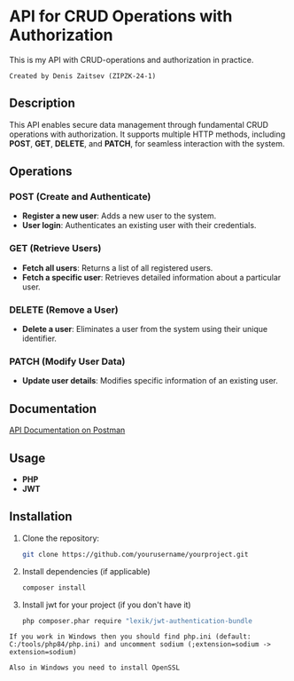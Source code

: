 # API for CRUD Operations with Authorization

This is my API with CRUD-operations and authorization in practice. 

`Created by Denis Zaitsev (ZIPZK-24-1)`

## Description

This API enables secure data management through fundamental CRUD operations with authorization. It supports multiple HTTP methods, including **POST**, **GET**, **DELETE**, and **PATCH**, for seamless interaction with the system.

## Operations

### POST (Create and Authenticate)
- **Register a new user**: Adds a new user to the system.
- **User login**: Authenticates an existing user with their credentials.

### GET (Retrieve Users)
- **Fetch all users**: Returns a list of all registered users.
- **Fetch a specific user**: Retrieves detailed information about a particular user.

### DELETE (Remove a User)
- **Delete a user**: Eliminates a user from the system using their unique identifier.

### PATCH (Modify User Data)
- **Update user details**: Modifies specific information of an existing user.

## Documentation

[API Documentation on Postman](https://documenter.getpostman.com/view/41658062/2sAYX8K25g)

## Usage
- **PHP**
- **JWT**

## Installation

1. Clone the repository:
   ```bash
   git clone https://github.com/yourusername/yourproject.git
2. Install dependencies (if applicable)
    ```bash
    composer install
3. Install jwt for your project (if you don't have it)
   ```bash
   php composer.phar require "lexik/jwt-authentication-bundle
`If you work in Windows then you should find php.ini (default: C:/tools/php84/php.ini)
and uncomment sodium (;extension=sodium -> extension=sodium)`

`Also in Windows you need to install OpenSSL`
